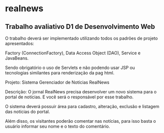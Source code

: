 # realnews

## Trabalho avaliativo D1 de Desenvolvimento Web
O trabalho deverá ser implementado utilizando todos os padrões de projeto apresentados:

Factory (ConnectionFactory), Data Access Object (DAO), Service e JavaBeans.

Sendo obrigatório o uso de Servlets e não podendo usar JSP ou tecnologias similantes para renderização da pag html.

Projeto: Sistema Gerenciador de Notícias RealNews

Descrição: O jornal RealNews precisa desenvolver um novo sistema para o portal de notícias. E você será o responsável por esse trabalho.

O sistema deverá possuir área para cadastro, alteração, exclusão e listagem das notícias do portal.

Além disso, os visitantes poderão comentar nas notícias, para isso basta o usuário informar seu nome e o texto do comentário.
